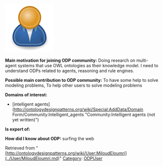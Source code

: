 [![Image:ODPUser.png](../images/a/a6/ODPUser.png)](../Image/ODPUser.png.md "Image:ODPUser.png")




  





__Main motivation for joining ODP community:__ Doing research on multi-agent systems that use OWL ontologies as their knowledge model. I need to understand ODPs related to agents, reasoning and rule engines.


__Possible main contribution to ODP community:__ To have some help to solve modeling problems, To help other users to solve modeling problems


__Domains of interest:__



* [intelligent agents](http://ontologydesignpatterns.org/wiki/Special:AddData/Domain Form/Community:Intelligent_agents "Community:Intelligent agents (not yet written)")


__Is expert of:__


  

__How did I know about ODP:__ surfing the web






Retrieved from "[http://ontologydesignpatterns.org/wiki/User:MiloudEloumri](../User/MiloudEloumri.md)"
 [Category](http://ontologydesignpatterns.org/wiki/Special:Categories "Special:Categories"): [ODPUser](../Category/ODPUser.md "Category:ODPUser")
